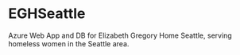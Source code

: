 # EGHSeattle
Azure Web App and DB for Elizabeth Gregory Home Seattle, serving homeless women in the Seattle area.
